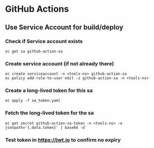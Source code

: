 # GitHub Actions

## Use Service Account for build/deploy

### Check if Service account exists
 ```
 oc get sa github-action-sa
 ```

### Create service account (if not already there)
```
oc create serviceaccount -n <tools-ns> github-action-sa
oc policy add-role-to-user edit -z github-action-sa -n <tools-ns>
```

### Create a long-lived token for this sa
```
oc apply -f sa_token.yaml
```

### Fetch the long-lived token for the sa
```
oc get secret github-action-sa-token -n <tools-ns> -o jsonpath='{.data.token}' | base64 -d`
```

###  Test token in https://jwt.io to confirm no expiry
